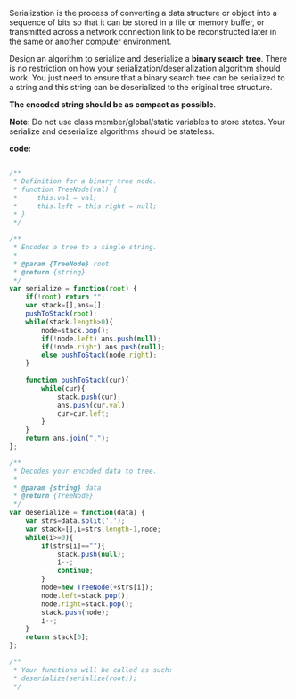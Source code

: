 Serialization is the process of converting a data structure or object into a sequence of bits so that it can be stored in a file or memory buffer, or transmitted across a network connection link to be reconstructed later in the same or another computer environment.

Design an algorithm to serialize and deserialize a **binary search tree**. There is no restriction on how your serialization/deserialization algorithm should work. You just need to ensure that a binary search tree can be serialized to a string and this string can be deserialized to the original tree structure.

**The encoded string should be as compact as possible**.

**Note**: Do not use class member/global/static variables to store states. Your serialize and deserialize algorithms should be stateless.


**code:**
```js

/**
 * Definition for a binary tree node.
 * function TreeNode(val) {
 *     this.val = val;
 *     this.left = this.right = null;
 * }
 */

/**
 * Encodes a tree to a single string.
 *
 * @param {TreeNode} root
 * @return {string}
 */
var serialize = function(root) {
    if(!root) return "";
    var stack=[],ans=[];
    pushToStack(root);
    while(stack.length>0){
        node=stack.pop();
        if(!node.left) ans.push(null);
        if(!node.right) ans.push(null);
        else pushToStack(node.right);
    }
    
    function pushToStack(cur){
        while(cur){
            stack.push(cur);
            ans.push(cur.val);
            cur=cur.left;
        } 
    }
    return ans.join(",");
};

/**
 * Decodes your encoded data to tree.
 *
 * @param {string} data
 * @return {TreeNode}
 */
var deserialize = function(data) {
    var strs=data.split(',');
    var stack=[],i=strs.length-1,node;
    while(i>=0){
        if(strs[i]==""){
            stack.push(null);
            i--;
            continue;
        }
        node=new TreeNode(+strs[i]);        
        node.left=stack.pop();
        node.right=stack.pop();
        stack.push(node);
        i--;
    }
    return stack[0];
};

/**
 * Your functions will be called as such:
 * deserialize(serialize(root));
 */

```